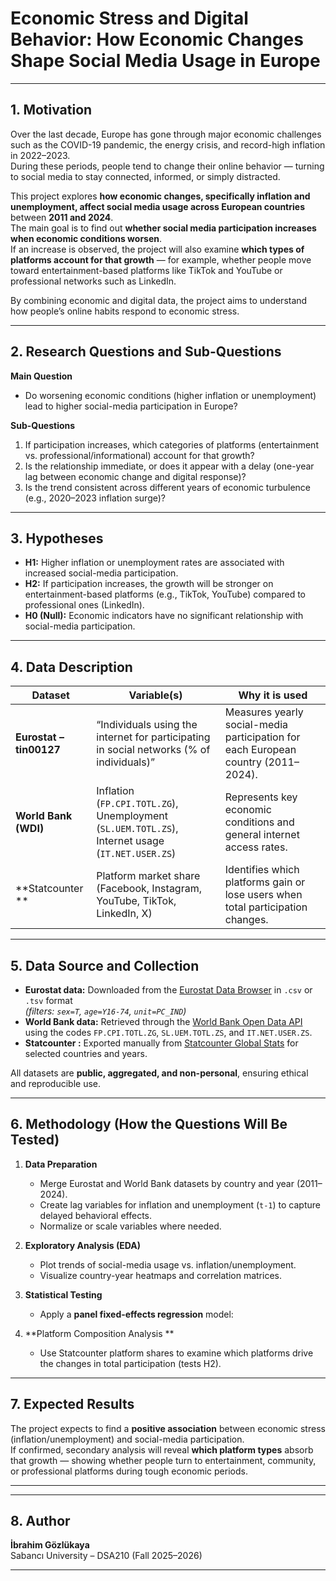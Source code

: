# Economic Stress and Digital Behavior: How Economic Changes Shape Social Media Usage in Europe

---

##  1. Motivation
Over the last decade, Europe has gone through major economic challenges such as the COVID-19 pandemic, the energy crisis, and record-high inflation in 2022–2023.  
During these periods, people tend to change their online behavior — turning to social media to stay connected, informed, or simply distracted.

This project explores **how economic changes, specifically inflation and unemployment, affect social media usage across European countries** between **2011 and 2024**.  
The main goal is to find out **whether social media participation increases when economic conditions worsen**.  
If an increase is observed, the project will also examine **which types of platforms account for that growth** — for example, whether people move toward entertainment-based platforms like TikTok and YouTube or professional networks such as LinkedIn.

By combining economic and digital data, the project aims to understand how people’s online habits respond to economic stress.

---

##  2. Research Questions and Sub-Questions

**Main Question**
- Do worsening economic conditions (higher inflation or unemployment) lead to higher social-media participation in Europe?

**Sub-Questions**
1. If participation increases, which categories of platforms (entertainment vs. professional/informational) account for that growth?  
2. Is the relationship immediate, or does it appear with a delay (one-year lag between economic change and digital response)?  
3. Is the trend consistent across different years of economic turbulence (e.g., 2020–2023 inflation surge)?

---

##  3. Hypotheses

- **H1:** Higher inflation or unemployment rates are associated with increased social-media participation.  
- **H2:** If participation increases, the growth will be stronger on entertainment-based platforms (e.g., TikTok, YouTube) compared to professional ones (LinkedIn).  
- **H0 (Null):** Economic indicators have no significant relationship with social-media participation.

---

##  4. Data Description

| **Dataset** | **Variable(s)** | **Why it is used** |
|--------------|-----------------|--------------------|
| **Eurostat – tin00127** | “Individuals using the internet for participating in social networks (% of individuals)” | Measures yearly social-media participation for each European country (2011–2024). |
| **World Bank (WDI)** | Inflation (`FP.CPI.TOTL.ZG`), Unemployment (`SL.UEM.TOTL.ZS`), Internet usage (`IT.NET.USER.ZS`) | Represents key economic conditions and general internet access rates. |
| **Statcounter ** | Platform market share (Facebook, Instagram, YouTube, TikTok, LinkedIn, X) | Identifies which platforms gain or lose users when total participation changes. |

---

##  5. Data Source and Collection

- **Eurostat data:** Downloaded from the [Eurostat Data Browser](https://ec.europa.eu/eurostat/databrowser/product/page/tin00127) in `.csv` or `.tsv` format  
  *(filters: `sex=T`, `age=Y16-74`, `unit=PC_IND`)*  
- **World Bank data:** Retrieved through the [World Bank Open Data API](https://data.worldbank.org/indicator) using the codes `FP.CPI.TOTL.ZG`, `SL.UEM.TOTL.ZS`, and `IT.NET.USER.ZS`.  
- **Statcounter :** Exported manually from [Statcounter Global Stats](https://gs.statcounter.com/social-media-stats/all/europe) for selected countries and years.  

All datasets are **public, aggregated, and non-personal**, ensuring ethical and reproducible use.

---

##  6. Methodology (How the Questions Will Be Tested)

1. **Data Preparation**
   - Merge Eurostat and World Bank datasets by country and year (2011–2024).  
   - Create lag variables for inflation and unemployment (`t-1`) to capture delayed behavioral effects.  
   - Normalize or scale variables where needed.

2. **Exploratory Analysis (EDA)**
   - Plot trends of social-media usage vs. inflation/unemployment.  
   - Visualize country-year heatmaps and correlation matrices.  

3. **Statistical Testing**
   - Apply a **panel fixed-effects regression** model:  
    
4. **Platform Composition Analysis **
   - Use Statcounter platform shares to examine which platforms drive the changes in total participation (tests H2).  

---

##  7. Expected Results
The project expects to find a **positive association** between economic stress (inflation/unemployment) and social-media participation.  
If confirmed, secondary analysis will reveal **which platform types** absorb that growth — showing whether people turn to entertainment, community, or professional platforms during tough economic periods.

---

---

##  8. Author
**İbrahim Gözlükaya**  
Sabancı University – DSA210 (Fall 2025–2026)

---

